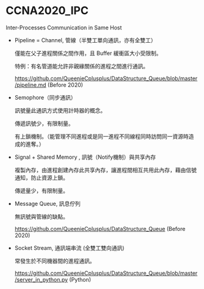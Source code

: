 # CCNA2020_IPC
Inter-Processes Communication in Same Host

* Pipeline = Channel, 管線（半雙工單向通訊，亦有全雙工）

  僅能在父子進程關係之間作用，且 Buffer 緩衝區大小受限制。
  
  特例：有名管道能允許非親緣關係的進程之間進行通訊。
  
  https://github.com/QueenieCplusplus/DataStructure_Queue/blob/master/pipeline.md (Before 2020)

* Semophore（同步通訊）

  訊號量此通訊方式使用計時器的概念。

  傳遞訊號少，有限制量。
  
  有上鎖機制。（能管理不同進程或是同一進程不同線程同時訪問同一資源時造成的進奪。）
  
* Signal + Shared Memory , 訊號（Notify機制）與共享內存

  複製內存，由進程創建內存此共享內存，讓進程間相互共用此內存，藉由信號通知，防止資源上鎖。
  
  傳遞量少，有限制量。
  
* Message Queue, 訊息佇列

  無訊號與管線的缺點。
  
  https://github.com/QueenieCplusplus/DataStructure_Queue (Before 2020)

* Socket Stream, 通訊端串流 (全雙工雙向通訊)

  常發生於不同機器間的進程通訊。
  
  https://github.com/QueenieCplusplus/DataStructure_Queue/blob/master/server_in_python.py (Python)




